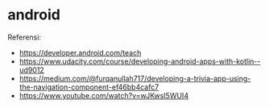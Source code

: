 # android
Referensi:
- https://developer.android.com/teach
- https://www.udacity.com/course/developing-android-apps-with-kotlin--ud9012
- https://medium.com/@furqanullah717/developing-a-trivia-app-using-the-navigation-component-ef46bb4cafc7
- https://www.youtube.com/watch?v=wJKwsI5WUI4
